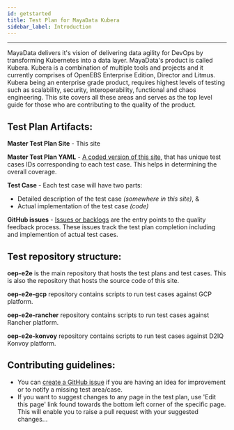 ```yaml
---
id: getstarted
title: Test Plan for MayaData Kubera
sidebar_label: Introduction
---
```

------

MayaData delivers it's vision of delivering data agility for DevOps by transforming Kubernetes into a data layer. MayaData's product is called Kubera. Kubera is a combination of multiple tools and projects and it currently comprises of OpenEBS Enterprise Edition, Director and Litmus. Kubera being an enterprise grade product, requires highest levels of testing such as scalability, security, interoperability, functional and chaos engineering. This site covers all these areas and serves as the top level guide for those who are contributing to the quality of the product.



## Test Plan Artifacts:

**Master Test Plan Site** - This site

**Master Test Plan YAML** - [A coded version of this site](https://github.com/mayadata-io/oep-e2e/blob/master/.master-plan.yml), that has unique test cases IDs corresponding to each test case. This helps in determining the overall coverage.

**Test Case** - Each test case will have two parts:
- Detailed description of the test case _(somewhere in this site)_, &
- Actual implementation of the test case _(code)_

**GitHub issues** - [Issues or backlogs](https://github.com/mayadata-io/oep-e2e/issues) are the entry points to the quality feedback process. These issues track the test plan completion including and implemention of actual test cases.


## Test repository structure:

**oep-e2e** is the main repository that hosts the test plans and test cases. This is also the repository that hosts the source code of this site. 

**oep-e2e-gcp** repository contains scripts to run test cases against GCP platform.

**oep-e2e-rancher** repository contains scripts to run test cases against Rancher platform.

**oep-e2e-konvoy** repository contains scripts to run test cases against D2IQ Konvoy platform.



## Contributing guidelines:

- You can [create a GitHub issue](https://github.com/mayadata-io/oep-e2e/issues/new/choose) if you are having an idea for improvement or to notify a missing test area/case.
- If you want to suggest changes to any page in the test plan, use 'Edit this page' link found towards the bottom left corner of the specific page. This will enable you to raise a pull request with your suggested changes...







